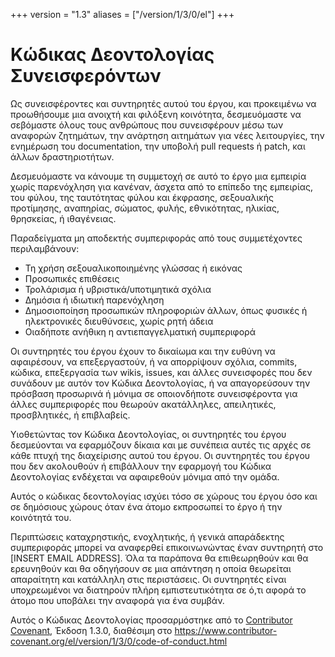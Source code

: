 +++
version = "1.3"
aliases = ["/version/1/3/0/el"]
+++

# Κώδικας Δεοντολογίας Συνεισφερόντων

Ως συνεισφέροντες και συντηρητές αυτού του έργου, και προκειμένω να προωθήσουμε
μια ανοιχτή και φιλόξενη κοινότητα, δεσμευόμαστε να σεβόμαστε όλους τους
ανθρώπους που συνεισφέρουν μέσω των αναφορών ζητημάτων, την ανάρτηση αιτημάτων
για νέες λειτουργίες, την ενημέρωση του documentation, την υποβολή
pull requests ή patch, και άλλων δραστηριοτήτων.

Δεσμευόμαστε να κάνουμε τη συμμετοχή σε αυτό το έργο μια εμπειρία χωρίς
παρενόχληση για κανέναν, άσχετα από το επίπεδο της εμπειρίας, του φύλου, της
ταυτότητας φύλου και έκφρασης, σεξουαλικής προτίμησης, αναπηρίας, σώματος,
φυλής, εθνικότητας, ηλικίας, θρησκείας, ή ιθαγένειας.

Παραδείγματα μη αποδεκτής συμπεριφοράς από τους συμμετέχοντες περιλαμβάνουν:

* Τη χρήση σεξουαλικοποιημένης γλώσσας ή εικόνας
* Προσωπικές επιθέσεις
* Τρολάρισμα ή υβριστικά/υποτιμητικά σχόλια
* Δημόσια ή ιδιωτική παρενόχληση
* Δημοσιοποίηση προσωπικών πληροφοριών άλλων, όπως φυσικές ή ηλεκτρονικές
  διευθύνσεις, χωρίς ρητή άδεια
* Οιαδήποτε ανήθικη η αντιεπαγγελματική συμπεριφορά

Οι συντηρητές του έργου έχουν το δικαίωμα και την ευθύνη να αφαιρέσουν, να
επεξεργαστούν, ή να απορρίψουν σχόλια, commits, κώδικα, επεξεργασία των wikis,
issues, και άλλες συνεισφορές που δεν συνάδουν με αυτόν τον Κώδικα
Δεοντολογίας, ή να απαγορεύσουν την πρόσβαση προσωρινά ή μόνιμα σε οποιονδήποτε συνεισφέροντα για άλλες συμπεριφορές που θεωρούν ακατάλληλες, απειλητικές,
προσβλητικές, ή επιβλαβείς.

Υιοθετώντας τον Κώδικα Δεοντολογίας, οι συντηρητές του έργου δεσμεύονται να
εφαρμόζουν δίκαια και με συνέπεια αυτές τις αρχές σε κάθε πτυχή της διαχείρισης
αυτού του έργου. Οι συντηρητές του έργου που δεν ακολουθούν ή επιβάλλουν την
εφαρμογή του Κώδικα Δεοντολογίας ενδέχεται να αφαιρεθούν μόνιμα από την ομάδα.

Αυτός ο κώδικας δεοντολογίας ισχύει τόσο σε χώρους του έργου όσο και σε
δημόσιους χώρους όταν ένα άτομο εκπροσωπεί το έργο ή την κοινότητά του.

Περιπτώσεις καταχρηστικής, ενοχλητικής, ή γενικά απαράδεκτης συμπεριφοράς
μπορεί να αναφερθεί επικοινωνώντας έναν συντηρητή στο  [INSERT EMAIL ADDRESS].
Όλα τα παράπονα θα επιθεωρηθούν και θα ερευνηθούν και θα οδηγήσουν σε μια
απάντηση η οποία θεωρείται απαραίτητη και κατάλληλη στις περιστάσεις. Οι
συντηρητές είναι υποχρεωμένοι να διατηρούν πλήρη εμπιστευτικότητα σε ό,τι αφορά
το άτομο που υποβάλει την αναφορά για ένα συμβάν.

Αυτός ο Κώδικας Δεοντολογίας προσαρμόστηκε από το [Contributor Covenant][homepage],
Έκδοση 1.3.0, διαθέσιμη στο https://www.contributor-covenant.org/el/version/1/3/0/code-of-conduct.html

[homepage]: https://www.contributor-covenant.org
